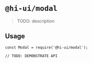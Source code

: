 # `@hi-ui/modal`

> TODO: description

## Usage

```
const Modal = require('@hi-ui/modal');

// TODO: DEMONSTRATE API
```
